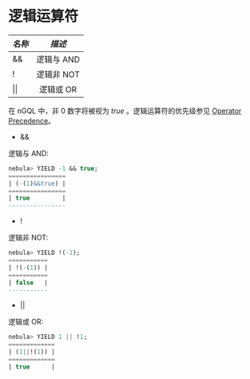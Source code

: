 # 逻辑运算符

|  ***名称***    |  ***描述***    |
|:----|:----:|
|   &&     |   逻辑与 AND     |
|   !      |   逻辑非 NOT     |
|   \|\|   |   逻辑或 OR   |

在 nGQL 中，非 0 数字将被视为 _true_ 。逻辑运算符的优先级参见 [Operator Precedence](./operator-precedence.md)。

* &&

逻辑与 AND:

```sql
nebula> YIELD -1 && true;
================
| (-(1)&&true) |
================
| true         |
----------------
```

* !

逻辑非 NOT:

```sql
nebula> YIELD !(-1);
===========
| !(-(1)) |
===========
| false   |
-----------

```

* ||

逻辑或 OR:

```sql
nebula> YIELD 1 || !1;
=============
| (1||!(1)) |
=============
| true      |
```
